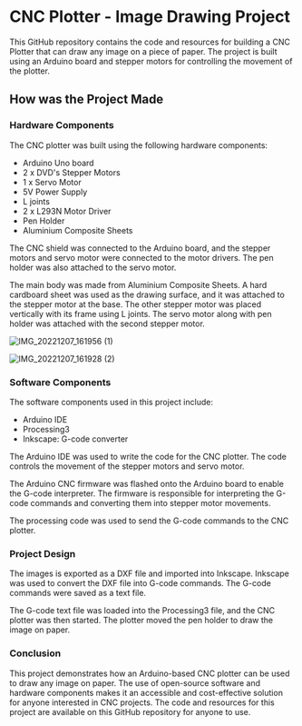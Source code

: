 # CNC Plotter - Image Drawing Project
This GitHub repository contains the code and resources for building a CNC Plotter that can draw any image on a piece of paper. The project is built using an Arduino board and stepper motors for controlling the movement of the plotter.

## How was the Project Made
### Hardware Components
The CNC plotter was built using the following hardware components:

+ Arduino Uno board
+ 2 x DVD's Stepper Motors
+ 1 x Servo Motor
+ 5V Power Supply
+ L joints
+ 2 x L293N Motor Driver
+ Pen Holder
+ Aluminium Composite Sheets

The CNC shield was connected to the Arduino board, and the stepper motors and servo motor were connected to the motor drivers. The pen holder was also attached to the servo motor.

The main body was made from Aluminium Composite Sheets. A hard cardboard sheet was used as the drawing surface, and it was attached to the stepper motor at the base. 
The other stepper motor was placed vertically with its frame using L joints. The servo motor along with pen holder was attached with the second stepper motor.


![IMG_20221207_161956 (1)](https://user-images.githubusercontent.com/106835636/226588322-96e2c492-e696-4327-9701-a99947e11419.jpg)


![IMG_20221207_161928 (2)](https://user-images.githubusercontent.com/106835636/226593747-b6b5d087-dc4f-4c46-9549-20367dba6ef1.jpg)



### Software Components
The software components used in this project include:

+ Arduino IDE
+ Processing3
+ Inkscape: G-code converter

The Arduino IDE was used to write the code for the CNC plotter. The code controls the movement of the stepper motors and servo motor.

The Arduino CNC firmware was flashed onto the Arduino board to enable the G-code interpreter. The firmware is responsible for interpreting the G-code commands and converting them into stepper motor movements.

The processing code was used to send the G-code commands to the CNC plotter.

### Project Design

The images is exported as a DXF file and imported into Inkscape. Inkscape was used to convert the DXF file into G-code commands. The G-code commands were saved as a text file.

The G-code text file was loaded into the Processing3 file, and the CNC plotter was then started. The plotter moved the pen holder to draw the image on paper.

### Conclusion
This project demonstrates how an Arduino-based CNC plotter can be used to draw any image on paper. The use of open-source software and hardware components makes it an accessible and cost-effective solution for anyone interested in CNC projects. The code and resources for this project are available on this GitHub repository for anyone to use.
